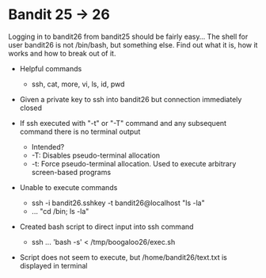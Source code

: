 # Bandit 25 -> 26

Logging in to bandit26 from bandit25 should be fairly easy… The shell for user bandit26 is not /bin/bash, but something else. Find out what it is, how it works and how to break out of it.

- Helpful commands
    - ssh, cat, more, vi, ls, id, pwd

- Given a private key to ssh into bandit26 but connection immediately closed
- If ssh executed with "-t" or "-T" command and any subsequent command there is no terminal output
    - Intended?
    - -T: Disables pseudo-terminal allocation
    - -t: Force pseudo-terminal allocation. Used to execute arbitrary screen-based programs
- Unable to execute commands
    - ssh -i bandit26.sshkey -t bandit26@localhost "ls -la"
    - ... "cd /bin; ls -la"

- Created bash script to direct input into ssh command
    - ssh ... 'bash -s' < /tmp/boogaloo26/exec.sh

- Script does not seem to execute, but /home/bandit26/text.txt is displayed in terminal